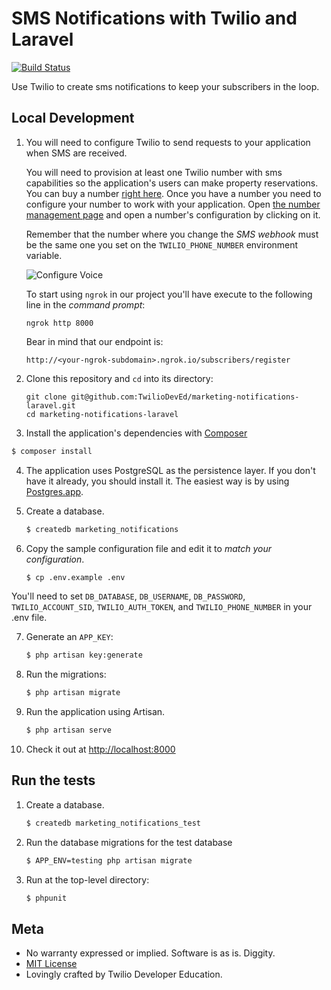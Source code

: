 # SMS Notifications with Twilio and Laravel

[![Build Status](https://travis-ci.org/TwilioDevEd/marketing-notifications-laravel.svg)](https://travis-ci.org/TwilioDevEd/marketing-notifications-laravel)

Use Twilio to create sms notifications to keep your subscribers in the loop.

## Local Development




1. You will need to configure Twilio to send requests to your application when SMS are received.

   You will need to provision at least one Twilio number with sms capabilities so the application's users can make property reservations. You can buy a number [right here](https://www.twilio.com/user/account/phone-numbers/search). Once you have a number you need to configure your number to work with your application. Open [the number management page](https://www.twilio.com/user/account/phone-numbers/incoming) and open a number's configuration by clicking on it.

   Remember that the number where you change the _SMS webhook_ must be the same one you set on the `TWILIO_PHONE_NUMBER` environment variable.

   ![Configure Voice](http://howtodocs.s3.amazonaws.com/twilio-number-config-all-med.gif)

   To start using `ngrok` in our project you'll have execute to the following line in the _command prompt_:
   ```
   ngrok http 8000
   ```

   Bear in mind that our endpoint is:
   ```
   http://<your-ngrok-subdomain>.ngrok.io/subscribers/register
   ```

2. Clone this repository and `cd` into its directory:
   ```
   git clone git@github.com:TwilioDevEd/marketing-notifications-laravel.git
   cd marketing-notifications-laravel
   ```

3. Install the application's dependencies with [Composer](https://getcomposer.org/)

  ```bash
  $ composer install
  ```

4. The application uses PostgreSQL as the persistence layer. If you don't have it already, you should install it. The easiest way is by using [Postgres.app](http://postgresapp.com/).

5. Create a database.

   ```bash
   $ createdb marketing_notifications
   ```

6. Copy the sample configuration file and edit it to _match your configuration_.

   ```bash
   $ cp .env.example .env
   ```

  You'll need to set `DB_DATABASE`, `DB_USERNAME`, `DB_PASSWORD`, `TWILIO_ACCOUNT_SID`, `TWILIO_AUTH_TOKEN`, and `TWILIO_PHONE_NUMBER` in your .env file. 

7. Generate an `APP_KEY`:

   ```bash
   $ php artisan key:generate
   ```

8. Run the migrations:

   ```bash
   $ php artisan migrate
   ```

9. Run the application using Artisan.

   ```bash
   $ php artisan serve
   ```

10. Check it out at [http://localhost:8000](http://localhost:8000)

## Run the tests
1. Create a database.

   ```bash
   $ createdb marketing_notifications_test
   ```

2. Run the database migrations for the test database
   ```bash
   $ APP_ENV=testing php artisan migrate
   ```

3. Run at the top-level directory:

   ```bash
   $ phpunit
   ```

## Meta

* No warranty expressed or implied. Software is as is. Diggity.
* [MIT License](http://www.opensource.org/licenses/mit-license.html)
* Lovingly crafted by Twilio Developer Education.
